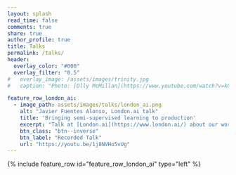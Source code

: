 ```yaml
---
layout: splash
read_time: false
comments: true
share: true
author_profile: true
title: Talks
permalink: /talks/
header:
  overlay_color: "#000"
  overlay_filter: "0.5"
#   overlay_image: /assets/images/trinity.jpg
#   caption: "Photo: [Olly McMillan](https://www.youtube.com/watch?v=kQkZeXHfgwA&t=1s)"

feature_row_london_ai:
  - image_path: assets/images/talks/london_ai.png
    alt: "Javier Fuentes Alonso, London.ai talk"
    title: 'Bringing semi-supervised learning to production'
    excerpt: "Talk at [London.ai](https://www.london.ai/) about our work on semi-supervised learning at Uizard"
    btn_class: "btn--inverse"
    btn_label: "Recorded Talk"
    url: "https://youtu.be/1j8NVHo5vUg"
---
```


{% include feature_row id="feature_row_london_ai" type="left" %}
